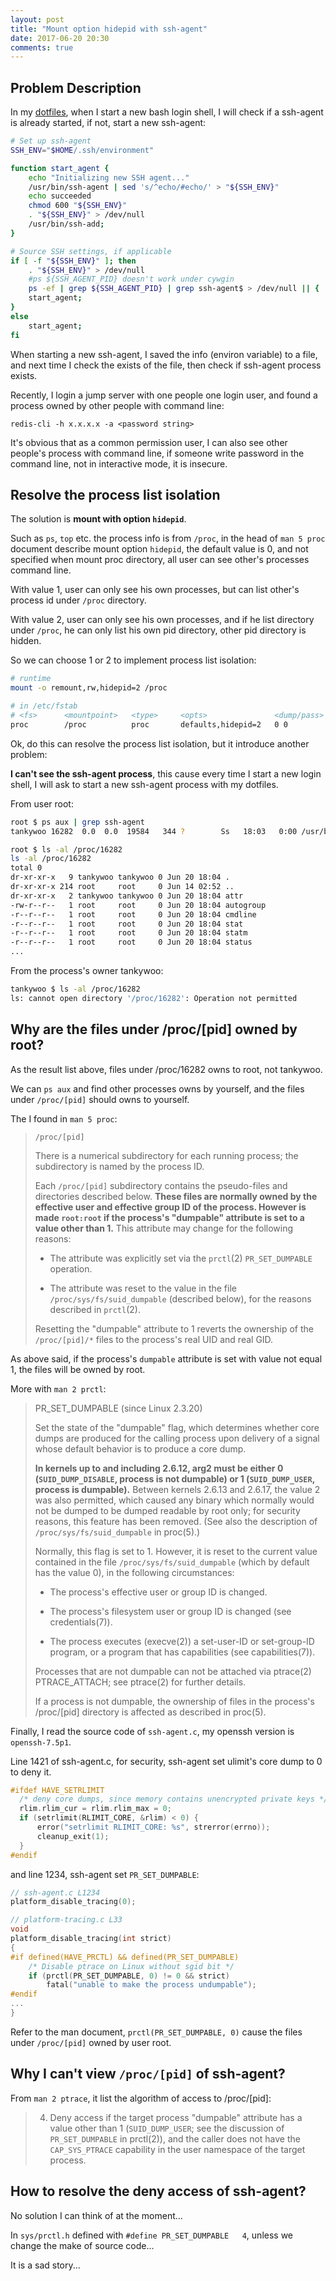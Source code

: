```yaml
---
layout: post
title: "Mount option hidepid with ssh-agent"
date: 2017-06-20 20:30
comments: true
---
```


## Problem Description

In my [dotfiles](https://github.com/tankywoo/dotfiles/blob/master/.common/other.sh#L27-L48), when I start a new bash login shell, I will check if a ssh-agent is already started, if not, start a new ssh-agent:

```bash
# Set up ssh-agent
SSH_ENV="$HOME/.ssh/environment"

function start_agent {
	echo "Initializing new SSH agent..."
	/usr/bin/ssh-agent | sed 's/^echo/#echo/' > "${SSH_ENV}"
	echo succeeded
	chmod 600 "${SSH_ENV}"
	. "${SSH_ENV}" > /dev/null
	/usr/bin/ssh-add;
}

# Source SSH settings, if applicable
if [ -f "${SSH_ENV}" ]; then
	. "${SSH_ENV}" > /dev/null
	#ps ${SSH_AGENT_PID} doesn't work under cywgin
	ps -ef | grep ${SSH_AGENT_PID} | grep ssh-agent$ > /dev/null || {
	start_agent;
}
else
	start_agent;
fi
```

When starting a new ssh-agent, I saved the info (environ variable) to a file, and next time I check the exists of the file, then check if ssh-agent process exists.

Recently, I login a jump server with one people one login user, and found a process owned by other people with command line:

```
redis-cli -h x.x.x.x -a <password string>
```

It's obvious that as a common permission user, I can also see other people's process with command line, if someone write password in the command line, not in interactive mode, it is insecure.


## Resolve the process list isolation

The solution is **mount with option `hidepid`**.

Such as `ps`, `top` etc. the process info is from `/proc`, in the head of `man 5 proc` document describe mount option `hidepid`, the default value is 0, and not specified when mount proc directory, all user can see other's processes command line.

With value 1, user can only see his own processes, but can list other's process id under `/proc` directory.

With value 2, user can only see his own processes, and if he list directory under `/proc`, he can only list his own pid directory, other pid directory is hidden.

So we can choose 1 or 2 to implement process list isolation:

```bash
# runtime
mount -o remount,rw,hidepid=2 /proc

# in /etc/fstab
# <fs>      <mountpoint>   <type>     <opts>               <dump/pass>
proc        /proc          proc       defaults,hidepid=2   0 0
```

Ok, do this can resolve the process list isolation, but it introduce another problem:

**I can't see the ssh-agent process**, this cause every time I start a new login shell, I will ask to start a new ssh-agent process with my dotfiles.

From user root:

```bash
root $ ps aux | grep ssh-agent
tankywoo 16282  0.0  0.0  19584   344 ?        Ss   18:03   0:00 /usr/bin/ssh-agent

root $ ls -al /proc/16282
ls -al /proc/16282
total 0
dr-xr-xr-x   9 tankywoo tankywoo 0 Jun 20 18:04 .
dr-xr-xr-x 214 root     root     0 Jun 14 02:52 ..
dr-xr-xr-x   2 tankywoo tankywoo 0 Jun 20 18:04 attr
-rw-r--r--   1 root     root     0 Jun 20 18:04 autogroup
-r--r--r--   1 root     root     0 Jun 20 18:04 cmdline
-r--r--r--   1 root     root     0 Jun 20 18:04 stat
-r--r--r--   1 root     root     0 Jun 20 18:04 statm
-r--r--r--   1 root     root     0 Jun 20 18:04 status
...
```

From the process's owner tankywoo:

```bash
tankywoo $ ls -al /proc/16282
ls: cannot open directory '/proc/16282': Operation not permitted
```

## Why are the files under /proc/[pid] owned by root?

As the result list above, files under /proc/16282 owns to root, not tankywoo.

We can `ps aux` and find other processes owns by yourself, and the files under `/proc/[pid]` should owns to yourself.

The I found in `man 5 proc`:

> `/proc/[pid]`
>
>   There is a numerical subdirectory for each running process; the subdirectory is named by the process ID.
>
>   Each `/proc/[pid]` subdirectory contains the pseudo-files and directories described below.  **These files are normally owned by the effective user and effective group ID of the process.  However
>   is made `root:root` if the process's "dumpable" attribute is set to a value other than 1.**  This attribute may change for the following reasons:
>
>   *  The attribute was explicitly set via the `prctl`(2) `PR_SET_DUMPABLE` operation.
>
>   *  The attribute was reset to the value in the file `/proc/sys/fs/suid_dumpable` (described below), for the reasons described in `prctl`(2).
>
>   Resetting the "dumpable" attribute to 1 reverts the ownership of the `/proc/[pid]/*` files to the process's real UID and real GID.

As above said, if the process's `dumpable` attribute is set with value not equal 1, the files will be owned by root.

More with `man 2 prctl`:

> PR_SET_DUMPABLE (since Linux 2.3.20)
> 
>   Set the state of the "dumpable" flag, which determines whether core dumps are produced for the calling process upon delivery of a signal whose  default  behavior  is  to
>   produce a core dump.
> 
>   **In  kernels  up  to and including 2.6.12, arg2 must be either 0 (`SUID_DUMP_DISABLE`, process is not dumpable) or 1 (`SUID_DUMP_USER`, process is dumpable).**  Between kernels
>   2.6.13 and 2.6.17, the value 2 was also permitted, which caused any binary which normally would not be dumped to be dumped readable by root only; for  security  reasons,
>   this feature has been removed.  (See also the description of `/proc/sys/fs/suid_dumpable` in proc(5).)
> 
>   Normally,  this  flag is set to 1.  However, it is reset to the current value contained in the file `/proc/sys/fs/suid_dumpable` (which by default has the value 0), in the
>   following circumstances:
> 
>   *  The process's effective user or group ID is changed.
> 
>   *  The process's filesystem user or group ID is changed (see credentials(7)).
> 
>   *  The process executes (execve(2)) a set-user-ID or set-group-ID program, or a program that has capabilities (see capabilities(7)).
> 
>   Processes that are not dumpable can not be attached via ptrace(2) PTRACE_ATTACH; see ptrace(2) for further details.
> 
>   If a process is not dumpable, the ownership of files in the process's /proc/[pid] directory is affected as described in proc(5).

Finally, I read the source code of `ssh-agent.c`, my openssh version is `openssh-7.5p1`.

Line 1421 of ssh-agent.c, for security, ssh-agent set ulimit's core dump to 0 to deny it.

```c
#ifdef HAVE_SETRLIMIT
  /* deny core dumps, since memory contains unencrypted private keys */
  rlim.rlim_cur = rlim.rlim_max = 0;
  if (setrlimit(RLIMIT_CORE, &rlim) < 0) {
      error("setrlimit RLIMIT_CORE: %s", strerror(errno));
      cleanup_exit(1);
  }
#endif
```

and line 1234, ssh-agent set `PR_SET_DUMPABLE`:

```c
// ssh-agent.c L1234
platform_disable_tracing(0);

// platform-tracing.c L33
void
platform_disable_tracing(int strict)
{
#if defined(HAVE_PRCTL) && defined(PR_SET_DUMPABLE)
    /* Disable ptrace on Linux without sgid bit */
    if (prctl(PR_SET_DUMPABLE, 0) != 0 && strict)
        fatal("unable to make the process undumpable");
#endif
...
}
```

Refer to the man document, `prctl(PR_SET_DUMPABLE, 0)` cause the files under `/proc/[pid]` owned by user root.


## Why I can't view `/proc/[pid]` of ssh-agent?

From `man 2 ptrace`, it list the algorithm of access to /proc/[pid]:

> 4.  Deny access if the target process "dumpable" attribute has a value other than 1 (`SUID_DUMP_USER`; see the discussion of `PR_SET_DUMPABLE` in prctl(2)), and the caller does not have the `CAP_SYS_PTRACE` capability in the user namespace of the target process.


## How to resolve the deny access of ssh-agent?

No solution I can think of at the moment...

In `sys/prctl.h` defined with `#define PR_SET_DUMPABLE   4`, unless we change the make of source code...

It is a sad story...
